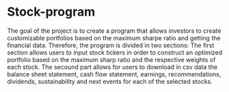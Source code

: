 # Stock-program

The goal of the project is to create a program that allows investors to create customizable portfolios based on the maximum sharpe ratio and getting the financial data.
Therefore, the program is divided in two sections:
The first section allows users to input stock tickers in order to construct an optimized portfolio based on the maximum sharp ratio and the respective weights of each stock.
The secound part allows for users to download in csv data the balance sheet statement, cash flow statement, earnings, recommendations, dividends, sustainability and next events for each of the selected stocks.

